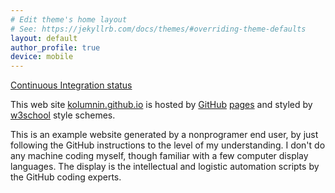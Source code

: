 ```yaml
---
# Edit theme's home layout
# See: https://jekyllrb.com/docs/themes/#overriding-theme-defaults
layout: default
author_profile: true 
device: mobile
---
```

[Continuous Integration status](https://github.com/kolumnin.github.io/https://www.githubstatus.com/workflows/Continuous%20Integration)

This web site 
[kolumnin.github.io](http://kolumnin.github.io) is
hosted by [GitHub](https://GitHub.com) [pages](https://pages.github.com/) and styled by [w3school](https://www.w3schools.com) style schemes.

This is an example website generated by a nonprogramer end user, by just following the GitHub instructions to the level of my understanding. I don't do any machine coding myself, though familiar with a few computer display languages.
The display is the intellectual and logistic automation scripts by the GitHub coding experts.
